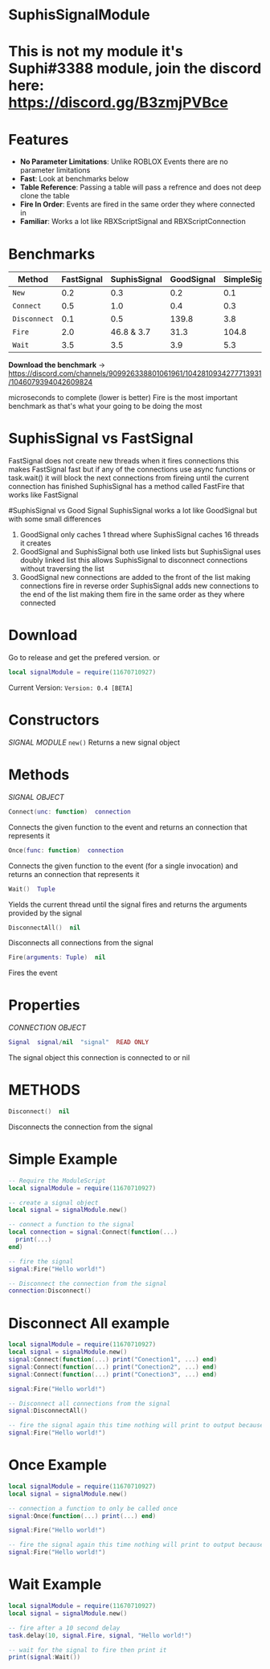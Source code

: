 # SuphisSignalModule

# This is not my module it's Suphi#3388 module, join the discord here: https://discord.gg/B3zmjPVBce

# Features
* **No Parameter Limitations**: Unlike ROBLOX Events there are no parameter limitations
* **Fast**:                     Look at benchmarks below
* **Table Reference**:          Passing a table will pass a refrence and does not deep clone the table
* **Fire In Order**:          Events are fired in the same order they where connected in
* **Familiar**:               Works a lot like RBXScriptSignal and RBXScriptConnection

# Benchmarks

| Method | FastSignal | SuphisSignal | GoodSignal | SimpleSignal | RobloxSignal |
|--------|------------|--------------|------------|--------------|--------------|
| `New`   | 0.2        | 0.3          | 0.2        | 0.1          | 1.1          |
| `Connect` | 0.5 | 1.0 | 0.4 | 0.3 | 2.3 |
| `Disconnect` | 0.1 |0.5 | 139.8 |3.8 |39.0 |
| `Fire` | 2.0 | 46.8 & 3.7 | 31.3 | 104.8 | 30.6 |
| `Wait` | 3.5 | 3.5 | 3.9 | 5.3 | 5.4 |

**Download the benchmark** -> 
https://discord.com/channels/909926338801061961/1042810934277713931/1046079394042609824

microseconds to complete (lower is better)
Fire is the most important benchmark as that's what your going to be doing the most

# SuphisSignal vs FastSignal
FastSignal does not create new threads when it fires connections this makes FastSignal fast but if any of the connections use async functions or task.wait() it will block the next connections from fireing until the current connection has finished SuphisSignal has a method called FastFire that works like FastSignal

#SuphisSignal vs Good Signal
SuphisSignal works a lot like GoodSignal but with some small differences
1) GoodSignal only caches 1 thread where SuphisSignal caches 16 threads it creates
2) GoodSignal and SuphisSignal both use linked lists but SuphisSignal uses doubly linked list this allows SuphisSignal to disconnect connections without traversing the list
3) GoodSignal new connections are added to the front of the list making connections fire in reverse order SuphisSignal adds new connections to the end of the list making them fire in the same order as they where connected

# Download
Go to release and get the prefered version. or 
```lua
local signalModule = require(11670710927)
```
Current Version: `Version: 0.4 [BETA]`

# Constructors
*SIGNAL MODULE*
`new()`
Returns a new signal object

# Methods
*SIGNAL OBJECT*
```lua
Connect(unc: function)  connection
```
Connects the given function to the event and returns an connection that represents it

```lua
Once(func: function)  connection
```
Connects the given function to the event (for a single invocation) and returns an connection that represents it

```lua
Wait()  Tuple
```
Yields the current thread until the signal fires and returns the arguments provided by the signal

```lua
DisconnectAll()  nil
```
Disconnects all connections from the signal

```lua
Fire(arguments: Tuple)  nil
```
Fires the event

# Properties
*CONNECTION OBJECT*
```lua
Signal  signal/nil  "signal"  READ ONLY
```
The signal object this connection is connected to or nil

# METHODS
```lua
Disconnect()  nil
```
Disconnects the connection from the signal

# Simple Example
```lua
-- Require the ModuleScript
local signalModule = require(11670710927)

-- create a signal object
local signal = signalModule.new()

-- connect a function to the signal
local connection = signal:Connect(function(...)
  print(...)
end)

-- fire the signal
signal:Fire("Hello world!")

-- Disconnect the connection from the signal
connection:Disconnect()
```

# Disconnect All example
```lua
local signalModule = require(11670710927)
local signal = signalModule.new()
signal:Connect(function(...) print("Conection1", ...) end)
signal:Connect(function(...) print("Conection2", ...) end)
signal:Connect(function(...) print("Conection3", ...) end)

signal:Fire("Hello world!")

-- Disconnect all connections from the signal
signal:DisconnectAll()

-- fire the signal again this time nothing will print to output because we disconnected all connections
signal:Fire("Hello world!")
```

# Once Example
```lua
local signalModule = require(11670710927)
local signal = signalModule.new()

-- connection a function to only be called once
signal:Once(function(...) print(...) end)

signal:Fire("Hello world!")

-- fire the signal again this time nothing will print to output because once will automatically disconnect once it gets fired
signal:Fire("Hello world!")
```

# Wait Example

```lua
local signalModule = require(11670710927)
local signal = signalModule.new()

-- fire after a 10 second delay
task.delay(10, signal.Fire, signal, "Hello world!")

-- wait for the signal to fire then print it
print(signal:Wait())
```
